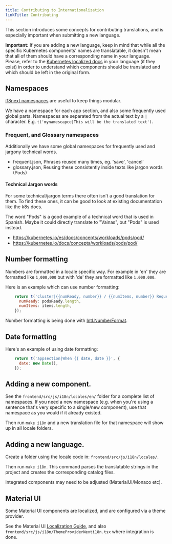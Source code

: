 ```yaml
---
title: Contributing to Internationalization
linkTitle: Contributing
---
```


This section introduces some concepts for contributing translations, and is
especially important when submitting a new language.

**Important:** If you are adding a new language, keep in mind that while all
the specific Kubernetes components' names are translatable, it doesn't mean
that all of them should have a corresponding name in your language. Please,
refer to the [Kubernetes localized docs](https://kubernetes.io/docs/home/) in
your language (if they exist) in order to understand which components should
be translated and which should be left in the original form.

## Namespaces

[i18next namespaces](https://www.i18next.com/principles/namespaces)
are useful to keep things modular.

We have a namespace for each app section, and also some frequently used global parts.
Namespaces are separated from the actual text by a `|` character.
E.g. `t('mynamescapce|This will be the translated text')`.

### Frequent, and Glossary namespaces

Additionally we have some global namespaces for frequently used and
jargony technical words.

- frequent.json, Phrases reused many times, eg. 'save', 'cancel'
- glossary.json, Reusing these consistently inside texts like jargon words (Pods)

#### Technical Jargon words

For some technical/jargon terms there often isn't a good translation for
them. To find these ones, it can be good to look at existing documentation
like the k8s docs.

The word "Pods" is a good example of a technical word that is used in Spanish.
Maybe it could directly translate to "Vainas", but "Pods" is used instead.

- https://kubernetes.io/es/docs/concepts/workloads/pods/pod/
- https://kubernetes.io/docs/concepts/workloads/pods/pod/

## Number formatting

Numbers are formatted in a locale specific way. For example in 'en'
they are formatted like `1,000,000` but with 'de' they are formatted
like `1.000.000`.

Here is an example which can use number formatting:


```JavaScript
    return t('cluster|{{numReady, number}} / {{numItems, number}} Requested', {
      numReady: podsReady.length,
      numItems: items.length,
    });
```

Number formatting is being done with [Intl.NumberFormat](https://developer.mozilla.org/en-US/docs/Web/JavaScript/Reference/Global_Objects/Intl/NumberFormat).

## Date formatting

Here's an example of using date formatting:

```Javascript
    return t('appsection|When {{ date, date }}', {
      date: new Date(),
    });
```

## Adding a new component.

See the `frontend/src/js/i18n/locales/en/` folder for a complete list of namespaces.
If you need a new namespace (e.g. when you're using a sentence that's very specific to
a single/new component), use that namespace as you would if it already existed.

Then run `make i18n` and a new translation file for that namespace will show up in
all locale folders.

## Adding a new language.

Create a folder using the locale code in: `frontend/src/js/i18n/locales/`.

Then run `make i18n`. This command parses the translatable strings in
the project and creates the corresponding catalog files.

Integrated components may need to be adjusted (MaterialUI/Monaco etc).

## Material UI

Some Material UI components are localized, and are configured
via a theme provider.

See the Material UI
[Localization Guide](https://material-ui.com/guides/localization/),
and also `frontend/src/js/i18n/ThemeProviderNexti18n.tsx` where integration is done.

